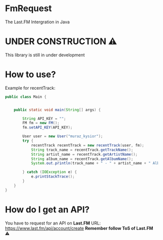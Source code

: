 # FmRequest
The Last.FM Intergration in Java

# UNDER CONSTRUCTION ⚠️
This library is still in under development

# How to use? 
Example for recentTrack:
```java
public class Main {


    public static void main(String[] args) {

        String API_KEY = "";
        FM fm = new FM();
        fm.setAPI_KEY(API_KEY);

        User user = new User("muraz_kysior");
        try {
            recentTrack recentTrack = new recentTrack(user, fm);
            String track_name = recentTrack.getTrackName();
            String artist_name = recentTrack.getArtistName();
            String album_name = recentTrack.getAlbumName();
            System.out.println(track_name + " - " + artist_name + " Album: " + album_name + " Image: " + recentTrack.getImage(ImageSize.EXTRA_LARGE));

        } catch (IOException e) {
            e.printStackTrace();
        }
    }
}
```

# How do I get an API?
You have to request for an API on **Last.FM**
URL: https://www.last.fm/api/account/create
**Remember follow ToS of Last.FM** ⚠️
